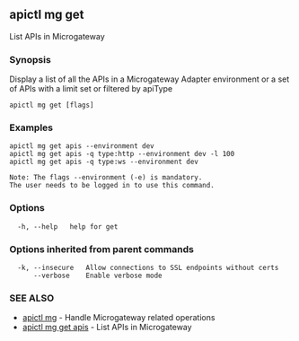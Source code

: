 ## apictl mg get

List APIs in Microgateway

### Synopsis

Display a list of all the APIs in a Microgateway Adapter environment or a set of APIs with a limit set or filtered by apiType

```
apictl mg get [flags]
```

### Examples

```
apictl mg get apis --environment dev
apictl mg get apis -q type:http --environment dev -l 100
apictl mg get apis -q type:ws --environment dev

Note: The flags --environment (-e) is mandatory. 
The user needs to be logged in to use this command.
```

### Options

```
  -h, --help   help for get
```

### Options inherited from parent commands

```
  -k, --insecure   Allow connections to SSL endpoints without certs
      --verbose    Enable verbose mode
```

### SEE ALSO

* [apictl mg](apictl_mg.md)	 - Handle Microgateway related operations
* [apictl mg get apis](apictl_mg_get_apis.md)	 - List APIs in Microgateway

